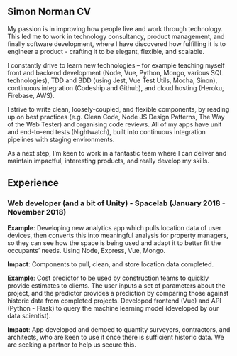 ## Simon Norman CV

My passion is in improving how people live and work through technology. This led me to work in technology consultancy, product management, and finally software development, where I have discovered how fulfilling it is to engineer a product - crafting it to be elegant, flexible, and scalable. 

I constantly drive to learn new technologies – for example teaching myself front and backend development (Node, Vue, Python, Mongo, various SQL technologies), TDD and BDD (using Jest, Vue Test Utils, Mocha, Sinon), continuous integration (Codeship and Github), and cloud hosting (Heroku, Firebase, AWS).

I strive to write clean, loosely-coupled, and flexible components, by reading up on best practices (e.g. Clean Code, Node JS Design Patterns, The Way of the Web Tester) and organising code reviews. All of my apps have unit and end-to-end tests (Nightwatch), built into continuous integration pipelines with staging environments. 

As a next step, I’m keen to work in a fantastic team where I can deliver and maintain impactful, interesting products, and really develop my skills. 

## Experience

### Web developer (and a bit of Unity) - Spacelab (January 2018 - November 2018)

**Example**: Developing new analytics app which pulls location data of user devices, then converts this into meaningful analysis for property managers, so they can see how the space is being used and adapt it to better fit the occupants’ needs. Using Node, Express, Vue, Mongo. 

**Impact**: Components to pull, clean, and store location data completed.

**Example**: Cost predictor to be used by construction teams to quickly provide estimates to clients. The user inputs a set of parameters about the project, and the predictor provides a prediction by comparing those against historic data from completed projects. Developed frontend (Vue) and API (Python - Flask) to query the machine learning model (developed by our data scientist). 

**Impact**: App developed and demoed to quantity surveyors, contractors, and architects, who are keen to use it once there is sufficient historic data. We are seeking a partner to help us secure this. 





